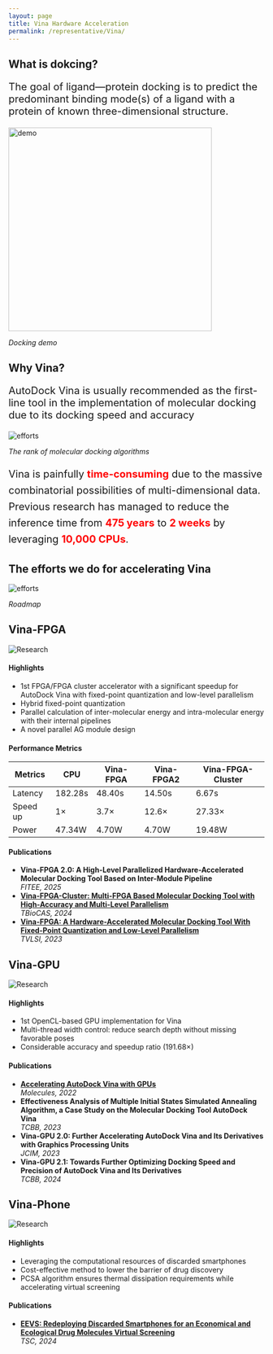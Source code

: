 ```yaml
---
layout: page
title: Vina Hardware Acceleration
permalink: /representative/Vina/
---
```


<h2 class="project-title">What is dokcing?</h2>


<p style="font-size:20px;">The goal of ligand—protein docking is to predict the predominant binding mode(s) of a ligand with a protein of known three-dimensional structure.</p>

<div class="img-center">
  <img src="/images/representative/Vina/docking.gif" alt="demo" width="400">
  <p><em>Docking demo</em></p>
</div>


<h2 class="project-title">Why Vina?</h2>

<p style="font-size:20px;">AutoDock Vina is usually recommended as the first-line tool in the implementation of molecular docking due to its docking speed and accuracy</p>

<div class="img-center">
  <img src="/images/representative/Vina/vinarank.png" alt="efforts" width="img-fluid">
  <p><em>The rank of molecular docking algorithms</em></p>
</div>

<p style="font-size:20px; line-height:1.6;">
Vina is painfully 
<span style="color:red; font-weight:bold;">time-consuming</span> 
due to the massive combinatorial possibilities of multi-dimensional data. 
Previous research has managed to reduce the inference time from 
<span style="color:red; font-weight:bold;">475 years</span> 
to 
<span style="color:red; font-weight:bold;">2 weeks</span> 
by leveraging 
<span style="color:red; font-weight:bold;">10,000 CPUs</span>.
</p>


<h2 class="project-title">The efforts we do for accelerating Vina </h2>

<div class="img-center">
  <img src="/images/representative/Vina/efforts.png" alt="efforts" width="img-fluid">
  <p><em>Roadmap</em></p>
</div>


<h2 class="project-title">Vina-FPGA</h2>
<div class="project-block">
  <!-- Highlights -->
  <div class="paper-box">
    <div class="paper-box-image">
      <img src="/images/representative/Vina/vinafpgacluster.png" alt="Research">
    </div>
    <div class="paper-box-text">
      <h4 class="project-sub-title">Highlights</h4>
      <ul>
        <li>1st FPGA/FPGA cluster accelerator with a significant speedup for AutoDock Vina with fixed-point quantization and low-level parallelism</li>
        <li>Hybrid fixed-point quantization</li>
        <li>Parallel calculation of inter-molecular energy and intra-molecular energy with their internal pipelines</li>
        <li>A novel parallel AG module design</li>
      </ul>
    </div>
  </div>

  <!-- Performance -->
  <div class="project-row">
    <h4 class="project-sub-title">Performance Metrics</h4>
    <table class="perf-table">
      <thead>
        <tr>
          <th>Metrics</th><th>CPU</th><th>Vina-FPGA</th><th>Vina-FPGA2</th><th>Vina-FPGA-Cluster</th>
        </tr>
      </thead>
      <tbody>
        <tr><td>Latency</td><td>182.28s</td><td>48.40s</td><td>14.50s</td><td>6.67s</td></tr>
        <tr><td>Speed up</td><td>1×</td><td>3.7×</td><td>12.6×</td><td>27.33×</td></tr>
        <tr><td>Power</td><td>47.34W</td><td>4.70W</td><td>4.70W</td><td>19.48W</td></tr>
      </tbody>
    </table>
  </div>

  <!-- Publications -->
  <div class="paper-section">
    <h4 class="project-sub-title">Publications</h4>
    <ul>
      <li><strong>Vina-FPGA 2.0: A High-Level Parallelized Hardware-Accelerated Molecular Docking Tool Based on Inter-Module Pipeline</strong><br><em>FITEE, 2025</em></li>
      <li><strong><a href="https://ieeexplore.ieee.org/abstract/document/10500753" target="_blank">Vina-FPGA-Cluster: Multi-FPGA Based Molecular Docking Tool with High-Accuracy and Multi-Level Parallelism</a></strong><br><em>TBioCAS, 2024</em></li>
      <li><strong><a href="https://ieeexplore.ieee.org/document/9940230" target="_blank">Vina-FPGA: A Hardware-Accelerated Molecular Docking Tool With Fixed-Point Quantization and Low-Level Parallelism</a></strong><br><em>TVLSI, 2023</em></li>
    </ul>
  </div>
</div>


<h2 class="project-title">Vina-GPU</h2>
<div class="project-block">
  <!-- Highlights -->
  <div class="paper-box">
    <div class="paper-box-image">
      <img src="/images/representative/Vina/vinagpu.png" alt="Research">
    </div>
    <div class="paper-box-text">
      <h4 class="project-sub-title">Highlights</h4>
      <ul>
        <li>1st OpenCL-based GPU implementation for Vina</li>
        <li>Multi-thread width control: reduce search depth without missing favorable poses</li>
        <li>Considerable accuracy and speedup ratio (191.68×)</li>
      </ul>
    </div>
  </div>

  <!-- Publications -->
  <div class="paper-section">
    <h4 class="project-sub-title">Publications</h4>
    <ul>
      <li><strong><a href="https://www.mdpi.com/1420-3049/27/9/3041" target="_blank">Accelerating AutoDock Vina with GPUs</a></strong><br><em>Molecules, 2022</em></li>
      <li><strong>Effectiveness Analysis of Multiple Initial States Simulated Annealing Algorithm, a Case Study on the Molecular Docking Tool AutoDock Vina</strong><br><em>TCBB, 2023</em></li>
      <li><strong>Vina-GPU 2.0: Further Accelerating AutoDock Vina and Its Derivatives with Graphics Processing Units</strong><br><em>JCIM, 2023</em></li>
      <li><strong>Vina-GPU 2.1: Towards Further Optimizing Docking Speed and Precision of AutoDock Vina and Its Derivatives</strong><br><em>TCBB, 2024</em></li>
    </ul>
  </div>
</div>

<h2 class="project-title">Vina-Phone</h2>
<div class="project-block">
  <!-- Highlights -->
  <div class="paper-box">
    <div class="paper-box-image">
      <img src="/images/representative/Vina/vinamobile.png" alt="Research">
    </div>
    <div class="paper-box-text">
      <h4 class="project-sub-title">Highlights</h4>
      <ul>
        <li>Leveraging the computational resources of discarded smartphones</li>
        <li>Cost-effective method to lower the barrier of drug discovery</li>
        <li>PCSA algorithm ensures thermal dissipation requirements while accelerating virtual screening</li>
      </ul>
    </div>
  </div>

  <!-- Publications -->
  <div class="paper-section">
    <h4 class="project-sub-title">Publications</h4>
    <ul>
      <li><strong><a href="https://ieeexplore.ieee.org/abstract/document/10884806" target="_blank">EEVS: Redeploying Discarded Smartphones for an Economical and Ecological Drug Molecules Virtual Screening</a></strong><br><em>TSC, 2024</em></li>
    </ul>
  </div>
</div>
